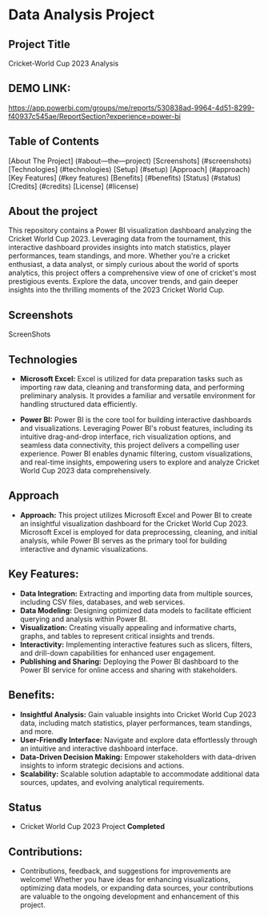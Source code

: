 # Data Analysis Project 
## Project Title
Cricket-World Cup 2023 Analysis 

## DEMO LINK:
https://app.powerbi.com/groups/me/reports/530838ad-9964-4d51-8299-f40937c545ae/ReportSection?experience=power-bi

## Table of Contents
[About The Project] (#about—the—project)
[Screenshots] (#screenshots)
[Technologies] (#technologies)
[Setup] (#setup)
[Approach] (#approach)
[Key Features] (#key features)
[Benefits] (#benefits)
[Status] (#status)
[Credits] (#credits)
[License] (#license)

## About the project
This repository contains a Power BI visualization dashboard analyzing the Cricket World Cup 2023. Leveraging data from the tournament, this interactive dashboard provides insights into match statistics, player performances, team standings, and more. Whether you're a cricket enthusiast, a data analyst, or simply curious about the world of sports analytics, this project offers a comprehensive view of one of cricket's most prestigious events. Explore the data, uncover trends, and gain deeper insights into the thrilling moments of the 2023 Cricket World Cup.

## Screenshots
ScreenShots
## Technologies
- **Microsoft Excel:** Excel is utilized for data preparation tasks such as importing raw data, cleaning and transforming data, and performing preliminary analysis. It provides a familiar and versatile environment for handling structured data efficiently.

- **Power BI:** Power BI is the core tool for building interactive dashboards and visualizations. Leveraging Power BI's robust features, including its intuitive drag-and-drop interface, rich visualization options, and seamless data connectivity, this project delivers a compelling user experience. Power BI enables dynamic filtering, custom visualizations, and real-time insights, empowering users to explore and analyze Cricket World Cup 2023 data comprehensively.

## Approach
- **Approach:**
This project utilizes Microsoft Excel and Power BI to create an insightful visualization dashboard for the Cricket World Cup 2023. Microsoft Excel is employed for data preprocessing, cleaning, and initial analysis, while Power BI serves as the primary tool for building interactive and dynamic visualizations.

## Key Features:
- **Data Integration:** Extracting and importing data from multiple sources, including CSV files, databases, and web services.
- **Data Modeling:** Designing optimized data models to facilitate efficient querying and analysis within Power BI.
- **Visualization:** Creating visually appealing and informative charts, graphs, and tables to represent critical insights and trends.
- **Interactivity:** Implementing interactive features such as slicers, filters, and drill-down capabilities for enhanced user engagement.
- **Publishing and Sharing:** Deploying the Power BI dashboard to the Power BI service for online access and sharing with stakeholders.

## Benefits:

- **Insightful Analysis:** Gain valuable insights into Cricket World Cup 2023 data, including match statistics, player performances, team standings, and more.
- **User-Friendly Interface:** Navigate and explore data effortlessly through an intuitive and interactive dashboard interface.
- **Data-Driven Decision Making:** Empower stakeholders with data-driven insights to inform strategic decisions and actions.
- **Scalability:** Scalable solution adaptable to accommodate additional data sources, updates, and evolving analytical requirements.

## Status
- Cricket World Cup 2023 Project **Completed**
 
## Contributions:
- Contributions, feedback, and suggestions for improvements are welcome! Whether you have ideas for enhancing visualizations, optimizing data models, or expanding data sources, your contributions are valuable to the ongoing development and enhancement of this project.
